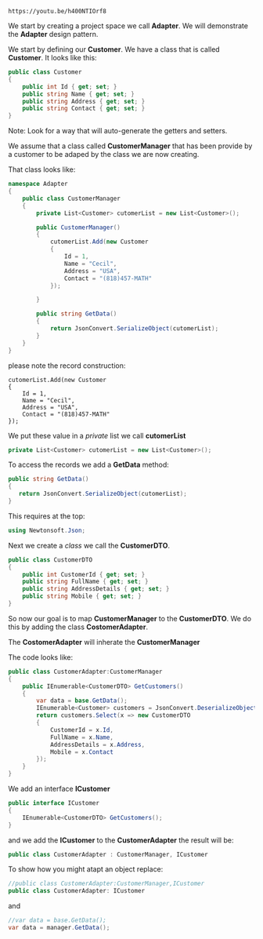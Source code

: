 ```url
https://youtu.be/h400NTIOrf8
```

We start by creating a project space we call **Adapter**.
We will demonstrate the **Adapter** design pattern.

We start by defining our **Customer**. 
We have a class that is called **Customer**. It looks like this:
```csharp
public class Customer
{
    public int Id { get; set; }
    public string Name { get; set; }
    public string Address { get; set; }
    public string Contact { get; set; }
}
```
Note: Look for a way that will auto-generate the getters and setters.

We assume that a class called **CustomerManager** that has been provide by a customer to be adaped by the class we are now creating.

That class looks like:
```csharp
namespace Adapter
{
    public class CustomerManager
    {
        private List<Customer> cutomerList = new List<Customer>();

        public CustomerManager()
        {
            cutomerList.Add(new Customer
            {
                Id = 1,
                Name = "Cecil",
                Address = "USA",
                Contact = "(818)457-MATH"
            });

        }

        public string GetData()
        {
            return JsonConvert.SerializeObject(cutomerList);
        }
    }
}
```

please note the record construction:
```charp
cutomerList.Add(new Customer
{
    Id = 1,
    Name = "Cecil",
    Address = "USA",
    Contact = "(818)457-MATH"
});
```

We put these value in a *private* list we call **cutomerList**
```csharp
private List<Customer> cutomerList = new List<Customer>();
```

To access the records we add a **GetData** method:
```csharp
public string GetData()
{
   return JsonConvert.SerializeObject(cutomerList);
}
```
This requires at the top:
```csharp
using Newtonsoft.Json;
```

Next we create a *class* we call the **CustomerDTO**.

```csharp
public class CustomerDTO
{
    public int CustomerId { get; set; }
    public string FullName { get; set; }
    public string AddressDetails { get; set; }
    public string Mobile { get; set; }
}
```

So now our goal is to map **CustomerManager** to the **CustomerDTO**. We do this by adding the class **CostomerAdapter**.

The **CostomerAdapter** will inherate the **CustomerManager**

The code looks like:
```csharp
public class CustomerAdapter:CustomerManager
{
    public IEnumerable<CustomerDTO> GetCustomers()
    {
        var data = base.GetData();
        IEnumerable<Customer> customers = JsonConvert.DeserializeObject<IEnumerable<Customer>>(data);
        return customers.Select(x => new CustomerDTO
        {
            CustomerId = x.Id,
            FullName = x.Name,
            AddressDetails = x.Address,
            Mobile = x.Contact
        });
    }
}
```
We add an interface **ICustomer**
```csharp
public interface ICustomer
{
    IEnumerable<CustomerDTO> GetCustomers();
}
```
 and we add the **ICustomer** to the **CustomerAdapter** the result will be:
```csharp
public class CustomerAdapter : CustomerManager, ICustomer
```

To show how you might atapt an object replace:
```csharp
//public class CustomerAdapter:CustomerManager,ICustomer
public class CustomerAdapter: ICustomer
```
and 

```csharp
//var data = base.GetData();
var data = manager.GetData();
```










































